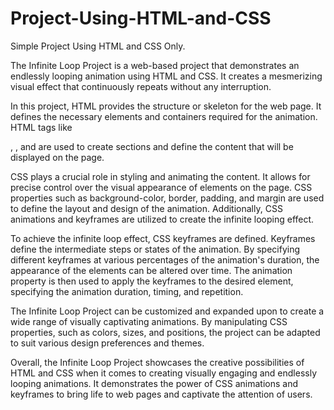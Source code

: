 # Project-Using-HTML-and-CSS
Simple Project Using HTML and CSS Only.

The Infinite Loop Project is a web-based project that demonstrates an endlessly looping animation using HTML and CSS. It creates a mesmerizing visual effect that continuously repeats without any interruption.

In this project, HTML provides the structure or skeleton for the web page. It defines the necessary elements and containers required for the animation. HTML tags like <div>, <span>, and <body> are used to create sections and define the content that will be displayed on the page.

CSS plays a crucial role in styling and animating the content. It allows for precise control over the visual appearance of elements on the page. CSS properties such as background-color, border, padding, and margin are used to define the layout and design of the animation. Additionally, CSS animations and keyframes are utilized to create the infinite looping effect.

To achieve the infinite loop effect, CSS keyframes are defined. Keyframes define the intermediate steps or states of the animation. By specifying different keyframes at various percentages of the animation's duration, the appearance of the elements can be altered over time. The animation property is then used to apply the keyframes to the desired element, specifying the animation duration, timing, and repetition.

The Infinite Loop Project can be customized and expanded upon to create a wide range of visually captivating animations. By manipulating CSS properties, such as colors, sizes, and positions, the project can be adapted to suit various design preferences and themes.

Overall, the Infinite Loop Project showcases the creative possibilities of HTML and CSS when it comes to creating visually engaging and endlessly looping animations. It demonstrates the power of CSS animations and keyframes to bring life to web pages and captivate the attention of users.
